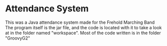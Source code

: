# Attendance System
 This was a Java attendance system made for the Frehold Marching Band
 The program itself is the jar file, and the code is located with it to take a look at in the folder named "workspace".
 Most of the code written is in the folder "GroovyG2"
